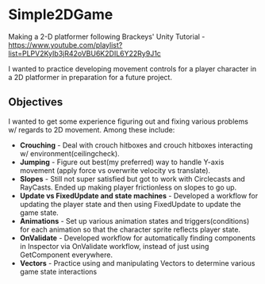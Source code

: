 # Simple2DGame
Making a 2-D platformer following Brackeys' Unity Tutorial - https://www.youtube.com/playlist?list=PLPV2KyIb3jR42oVBU6K2DIL6Y22Ry9J1c

I wanted to practice developing movement controls for a player character in a 2D platformer in preparation for a future project.

## Objectives 
I wanted to get some experience figuring out and fixing various problems w/ regards to 2D movement.
Among these include:
* **Crouching** - Deal with crouch hitboxes and crouch hitboxes interacting w/ environment(ceilingcheck).
* **Jumping** - Figure out best(my preferred) way to handle Y-axis movement (apply force vs overwrite velocity vs translate).
* **Slopes** - Still not super satisfied but got to work with Circlecasts and RayCasts. Ended up making player frictionless on slopes to go up.
* **Update vs FixedUpdate and state machines** - Developed a workflow for updating the player state and then using FixedUpdate to update the game state.
* **Animations** - Set up various animation states and triggers(conditions) for each animation so that the character sprite reflects player state.
* **OnValidate** - Developed workflow for automatically finding components in Inspector via OnValidate workflow, instead of just using GetComponent everywhere.
* **Vectors** - Practice using and manipulating Vectors to determine various game state interactions




